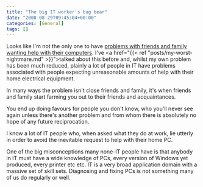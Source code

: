 ```yaml
---
title: "The big IT worker's bug bear"
date: "2008-08-29T09:45:04+00:00"
categories: [General]
tags: []
---
```


Looks like I'm not the only one to have <a href="http://www.reddit.com/r/programming/comments/6ygwg/how_do_you_deal_wfriends_and_family_constantly/">problems with friends and family wanting help with their computers</a>. I've <a href="{{< ref "posts/my-worst-nightmare.md" >}}">talked about this before</a> and, whilst my own problem has been much reduced, plainly a lot of people in IT have problems associated with people expecting unreasonable amounts of help with their home electrical equipment.

In many ways the problem isn't close friends and family, it's when friends and family start farming you out to their friends and acquaintances.

You end up doing favours for people you don't know, who you'll never see again unless there's another problem and from whom there is absolutely no hope of any future reciprocation.

I know a lot of IT people who, when asked what they do at work, lie utterly in order to avoid the inevitable request to help with their home PC.

One of the big misconceptions many none-IT people have is that anybody in IT must have a wide knowledge of PCs, every version of Windows yet produced, every printer etc etc. IT is a very broad application domain with a massive set of skill sets. Diagnosing and fixing PCs is not something many of us do regularly or well.
